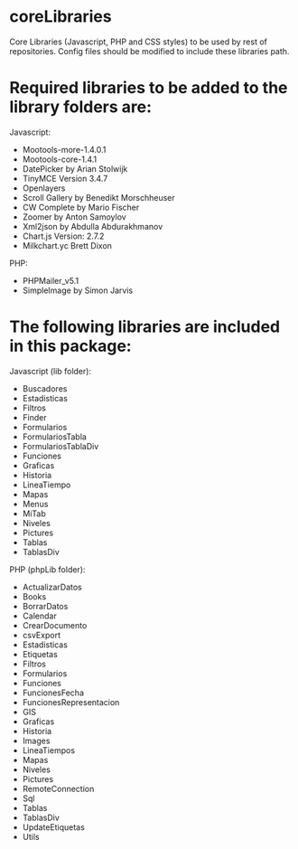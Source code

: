 # coreLibraries
Core Libraries (Javascript, PHP and CSS styles) to be used by rest of repositories. Config files should be modified to include these libraries path.

# Required libraries to be added to the library folders are:

Javascript:
- Mootools-more-1.4.0.1
- Mootools-core-1.4.1
- DatePicker by Arian Stolwijk
- TinyMCE Version 3.4.7
- Openlayers
- Scroll Gallery by Benedikt Morschheuser
- CW Complete by Mario Fischer
- Zoomer by Anton Samoylov
- Xml2json by Abdulla Abdurakhmanov
- Chart.js Version: 2.7.2
- Milkchart.yc Brett Dixon

PHP:
- PHPMailer_v5.1
- SimpleImage by Simon Jarvis

# The following libraries are included in this package:

Javascript (lib folder):
- Buscadores
- Estadisticas
- Filtros
- Finder
- Formularios
- FormulariosTabla
- FormulariosTablaDiv
- Funciones
- Graficas
- Historia
- LineaTiempo
- Mapas
- Menus
- MiTab
- Niveles
- Pictures
- Tablas
- TablasDiv

PHP (phpLib folder):
- ActualizarDatos
- Books
- BorrarDatos
- Calendar
- CrearDocumento
- csvExport
- Estadisticas
- Etiquetas
- Filtros
- Formularios
- Funciones
- FuncionesFecha
- FuncionesRepresentacion
- GIS
- Graficas
- Historia
- Images
- LineaTiempos
- Mapas
- Niveles
- Pictures
- RemoteConnection
- Sql
- Tablas
- TablasDiv
- UpdateEtiquetas
- Utils
